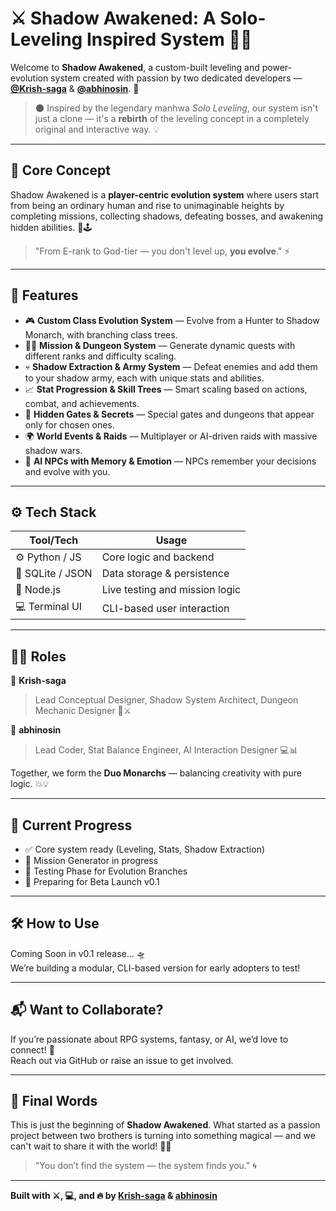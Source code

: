 # ⚔️ Shadow Awakened: A Solo-Leveling Inspired System 👥🔥

Welcome to **Shadow Awakened**, a custom-built leveling and power-evolution system created with passion by two dedicated developers — **[@Krish-saga](https://github.com/Krish-saga)** & **[@abhinosin](https://github.com/abhinosin)**. 🚀

> 🌑 Inspired by the legendary manhwa *Solo Leveling*, our system isn't just a clone — it's a **rebirth** of the leveling concept in a completely original and interactive way. 💡

---

## 🌟 Core Concept

Shadow Awakened is a **player-centric evolution system** where users start from being an ordinary human and rise to unimaginable heights by completing missions, collecting shadows, defeating bosses, and awakening hidden abilities. 🧠🕹️

> "From E-rank to God-tier — you don't level up, **you evolve**." ⚡

---

## 🔧 Features

- 🎮 **Custom Class Evolution System** — Evolve from a Hunter to Shadow Monarch, with branching class trees.
- 🕵️‍♂️ **Mission & Dungeon System** — Generate dynamic quests with different ranks and difficulty scaling.
- 💀 **Shadow Extraction & Army System** — Defeat enemies and add them to your shadow army, each with unique stats and abilities.
- 📈 **Stat Progression & Skill Trees** — Smart scaling based on actions, combat, and achievements.
- 🧩 **Hidden Gates & Secrets** — Special gates and dungeons that appear only for chosen ones.
- 🌍 **World Events & Raids** — Multiplayer or AI-driven raids with massive shadow wars.
- 🧠 **AI NPCs with Memory & Emotion** — NPCs remember your decisions and evolve with you.

---

## ⚙️ Tech Stack

| Tool/Tech         | Usage                         |
|-------------------|-------------------------------|
| ⚙️ Python / JS     | Core logic and backend         |
| 🧩 SQLite / JSON   | Data storage & persistence     |
| 🧪 Node.js         | Live testing and mission logic |
| 💻 Terminal UI     | CLI-based user interaction     |

---

## 🧙‍♂️ Roles

👑 **Krish-saga**  
> Lead Conceptual Designer, Shadow System Architect, Dungeon Mechanic Designer 🧠⚔️

🧠 **abhinosin**  
> Lead Coder, Stat Balance Engineer, AI Interaction Designer 💻📊

Together, we form the **Duo Monarchs** — balancing creativity with pure logic. 💥💡

---

## 📅 Current Progress

- ✅ Core system ready (Leveling, Stats, Shadow Extraction)
- 🚧 Mission Generator in progress
- 🧪 Testing Phase for Evolution Branches
- 🔮 Preparing for Beta Launch v0.1

---

## 🛠️ How to Use

Coming Soon in v0.1 release... 🛸  
We’re building a modular, CLI-based version for early adopters to test!

---

## 📬 Want to Collaborate?

If you’re passionate about RPG systems, fantasy, or AI, we’d love to connect! 💬  
Reach out via GitHub or raise an issue to get involved.

---

## 🎉 Final Words

This is just the beginning of **Shadow Awakened**. What started as a passion project between two brothers is turning into something magical — and we can't wait to share it with the world! 🌌💎

> "You don’t find the system — the system finds you." 🌀

---

**Built with ⚔️, 💻, and 🔥 by [Krish-saga](https://github.com/Krish-saga) & [abhinosin](https://github.com/abhinosin)**

